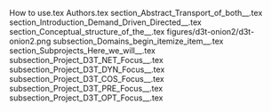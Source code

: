 How to use.tex
Authors.tex
section_Abstract_Transport_of_both__.tex
section_Introduction_Demand_Driven_Directed__.tex
section_Conceptual_structure_of_the__.tex
figures/d3t-onion2/d3t-onion2.png
subsection_Domains_begin_itemize_item__.tex
section_Subprojects_Here_we_will__.tex
subsection_Project_D3T_NET_Focus__.tex
subsection_Project_D3T_DYN_Focus__.tex
subsection_Project_D3T_COS_Focus__.tex
subsection_Project_D3T_PRE_Focus__.tex
subsection_Project_D3T_OPT_Focus__.tex
